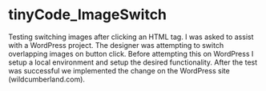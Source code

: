 # tinyCode_ImageSwitch
Testing switching images after clicking an HTML tag. 
I was asked to assist with a WordPress project. The designer was attempting to switch overlapping images on button click. 
Before attempting this on WordPress I setup a local environment and setup the desired functionality. 
After the test was successful we implemented the change on the WordPress site (wildcumberland.com).
